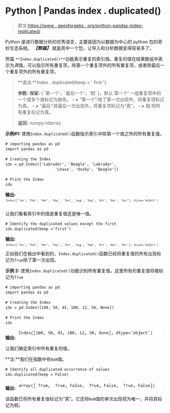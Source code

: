 # Python | Pandas index . duplicated()

> 原文:[https://www . geesforgeks . org/python-pandas-index-replicated/](https://www.geeksforgeeks.org/python-pandas-index-duplicated/)

Python 是进行数据分析的优秀语言，主要是因为以数据为中心的 python 包的奇妙生态系统。 ***【熊猫】*** 就是其中一个包，让导入和分析数据变得容易多了。

熊猫 `**Index.duplicated()**`功能表示重复的索引值。重复的值在结果数组中表示为*真*值。可以指示所有重复项，除第一个重复项外的所有重复项，或者除最后一个重复项外的所有重复项。

> **语法:**index . duplicated(keep = ' first ')
> 
> **参数:**
> **保留:** { '第一个'，'最后一个'，'假' }，默认'第一个'
> 一组重复项中的一个或多个值标记为缺失。
> **- >** “第一个”:除了第一次出现外，将重复项标记为真。
> **- >** “最后”:除最后一次出现外，将重复项标记为“真”。
> **- >** 假:将所有重复标记为真。
> 
> **返回:** numpy.ndarray

**示例#1:** 使用`Index.duplicated()`函数指示索引中除第一个值之外的所有重复值。

```
# importing pandas as pd
import pandas as pd

# Creating the Index
idx = pd.Index(['Labrador', 'Beagle', 'Labrador', 
                      'Lhasa', 'Husky', 'Beagle'])

# Print the Index
idx
```

**输出:**
![](img/f19f0e8e254fa631e35c253f5b82b0ac.png)

让我们看看索引中的值是重复值还是唯一值。

```
# Identify the duplicated values except the first
idx.duplicated(keep ='first')
```

**输出:**
![](img/287fdf5f2d0e7a984cb90fe3c57a2aad.png)
正如我们在输出中看到的，`Index.duplicated()`函数已经将重复值的所有出现标记为`True`除了第一次出现。

**示例 2:** 使用`Index.duplicated()`功能识别所有重复值。这里所有的重复值将被标记为`True`

```
# importing pandas as pd
import pandas as pd

# Creating the Index
idx = pd.Index([100, 50, 45, 100, 12, 50, None])

# Print the Index
idx
```

**输出:**
![](img/f3a92b0618a42d9f48b775e663775f48.png)

让我们确定索引中所有重复的值。

**注:**我们在指数中有`NaN`值。

```
# Identify all duplicated occurrence of values
idx.duplicated(keep = False)
```

**输出:**
![](img/0579f9750ce54d88f769fffbd618933c.png)

该函数已将所有重复值标记为“真”。它还将`NaN`值的单次出现视为唯一，并将其标记为假。